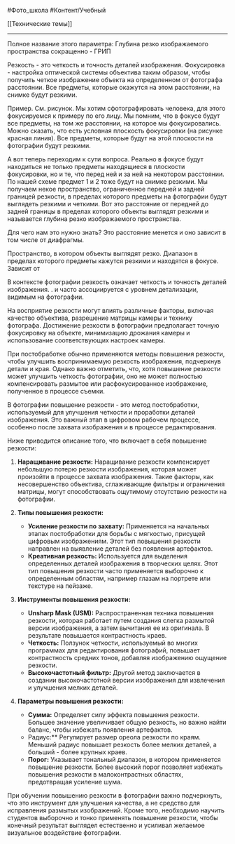#Фото_школа #Контент/Учебный 

[[Технические темы]]
___________
Полное название этого параметра:
Глубина резко изображаемого пространства сокращенно - ГРИП

Резкость - это четкость и точность деталей изображения.
Фокусировка - настройка оптической системы объектива таким образом, чтобы получить четкое изображение объекта на определенном от фотографа расстоянии. Все предметы, которые окажутся на этом расстоянии, на снимке будут резкими.

Пример. См. рисунок.
Мы хотим сфотографировать человека, для этого фокусируемся к примеру по его лицу. Мы помним, что в фокусе будут все предметы, на том же расстоянии, на которое мы фокусировались.
Можно сказать, что есть условная плоскость фокусировки (на рисунке красная линия). Все предметы, которые будут на этой плоскости на фотографии будут резкими.

А вот теперь переходим к сути вопроса. 
Реально в фокусе будут находиться не только предметы находящиеся в плоскости фокусировки, но и те, что перед ней и за ней на некотором расстоянии. 
По нашей схеме предмет 1 и 2 тоже будут на снимке резкими.
Мы получаем некое пространство, ограниченное передней и задней границей резкости, в пределах которого предметы на фотографии будут выглядеть резкими и четкими.
Вот это расстояние от передней до задней границы в пределах которого объекты выглядят резкими и называется глубина резко изображаемого пространства.

Для чего нам это нужно знать?
Это расстояние менется и  оно зависит в том числе от диафрагмы.


Пространство, в котором объекты выглядят резко.
 Диапазон в пределах которого предметы кажутся резкими и находятся в фокусе. 
Зависит от



В контексте фотографии резкость означает четкость и точность деталей изображения. . и часто ассоциируется с уровнем детализации, видимым на фотографии.

На восприятие резкости могут влиять различные факторы, включая качество объектива, разрешение матрицы камеры и технику фотографа. Достижение резкости в фотографии предполагает точную фокусировку на объекте, минимизацию дрожания камеры и использование соответствующих настроек камеры.

При постобработке обычно применяются методы повышения резкости, чтобы улучшить воспринимаемую резкость изображения, подчеркнув детали и края. Однако важно отметить, что, хотя повышение резкости может улучшить четкость фотографии, оно не может полностью компенсировать размытое или расфокусированное изображение, полученное в процессе съемки.



В фотографии повышение резкости - это метод постобработки, используемый для улучшения четкости и проработки деталей изображения. Это важный этап в цифровом рабочем процессе, особенно после захвата изображения и в процессе редактирования.

Ниже приводится описание того, что включает в себя повышение резкости:

1. **Наращивание резкости:** Наращивание резкости компенсирует небольшую потерю резкости изображения, которая может произойти в процессе захвата изображения. Такие факторы, как несовершенство объектива, сглаживающие фильтры и ограничения матрицы, могут способствовать ощутимому отсутствию резкости на фотографии.

2. **Типы повышения резкости:**
   - **Усиление резкости по захвату:** Применяется на начальных этапах постобработки для борьбы с мягкостью, присущей цифровым изображениям. Этот тип повышения резкости направлен на выявление деталей без появления артефактов.
   - **Креативная резкость:** Используется для выделения определенных деталей изображения в творческих целях. Этот тип повышения резкости часто применяется выборочно к определенным областям, например глазам на портрете или текстуре на пейзаже.

3. **Инструменты повышения резкости:**
   - **Unsharp Mask (USM):** Распространенная техника повышения резкости, которая работает путем создания слегка размытой версии изображения, а затем вычитания ее из оригинала. В результате повышается контрастность краев.
   - **Четкость:** Ползунок четкости, используемый во многих программах для редактирования фотографий, повышает контрастность средних тонов, добавляя изображению ощущение резкости.
   - **Высокочастотный фильтр:** Другой метод заключается в создании высокочастотной версии изображения для извлечения и улучшения мелких деталей.

4. **Параметры повышения резкости:**
   - **Сумма:** Определяет силу эффекта повышения резкости. Большее значение увеличивает общую резкость, но важно найти баланс, чтобы избежать появления артефактов.
   - Радиус:** Регулирует размер ореола резкости по краям. Меньший радиус повышает резкость более мелких деталей, а больший - более крупных краев.
   - **Порог:** Указывает тональный диапазон, в котором применяется повышение резкости. Более высокий порог позволяет избежать повышения резкости в малоконтрастных областях, предотвращая усиление шума.

При обучении повышению резкости в фотографии важно подчеркнуть, что это инструмент для улучшения качества, а не средство для исправления размытых изображений. Кроме того, необходимо научить студентов выборочно и тонко применять повышение резкости, чтобы конечный результат выглядел естественно и усиливал желаемое визуальное воздействие фотографии.